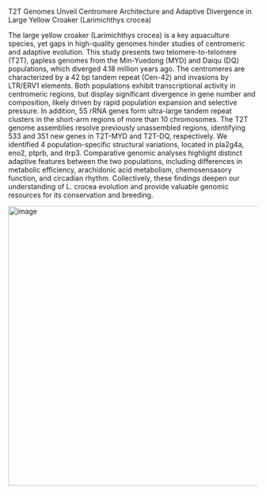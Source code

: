 T2T Genomes Unveil Centromere Architecture and Adaptive Divergence in Large Yellow Croaker (Larimichthys crocea)


The large yellow croaker (Larimichthys crocea) is a key aquaculture species, yet gaps in high-quality genomes hinder studies of centromeric and adaptive evolution. This study presents two telomere-to-telomere (T2T), gapless genomes from the Min-Yuedong (MYD) and Daiqu (DQ) populations, which diverged 4.18 million years ago. The centromeres are characterized by a 42 bp tandem repeat (Cen-42) and invasions by LTR/ERV1 elements. Both populations exhibit transcriptional activity in centromeric regions, but display significant divergence in gene number and composition, likely driven by rapid population expansion and selective pressure. In addition, 5S rRNA genes form ultra-large tandem repeat clusters in the short-arm regions of more than 10 chromosomes. The T2T genome assemblies resolve previously unassembled regions, identifying 533 and 351 new genes in T2T-MYD and T2T-DQ, respectively. We identified 4 population-specific structural variations, located in pla2g4a, eno2, ptprb, and itrp3. Comparative genomic analyses highlight distinct adaptive features between the two populations, including differences in metabolic efficiency, arachidonic acid metabolism, chemosensasory function, and circadian rhythm. Collectively, these findings deepen our understanding of L. crocea evolution and provide valuable genomic resources for its conservation and breeding.


<img width="540" height="565" alt="image" src="https://github.com/user-attachments/assets/a6f65fb1-2108-48ed-97c7-18c7df3447a0" />
